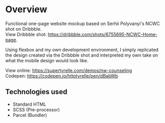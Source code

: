 # Overview
Functional one-page website mockup based on Serhii Polyvanyi's NCWC shot on Dribbble.  
View Dribbble shot: https://dribbble.com/shots/6755695-NCWC-Home-page.  

Using flexbox and my own development environment, I simply replicated the design created via the Dribbble shot and interpreted my own take on what the mobile design would look like.

View online: https://supertyrelle.com/demos/nw-counseling  
Codepen: https://codepen.io/httptyrelle/pen/dBabWb  

## Technologies used
<ul>
 <li>Standard HTML</li>
<li>SCSS (Pre-processor)</li>
<li>Parcel (Bundler)</li>
</ul>
